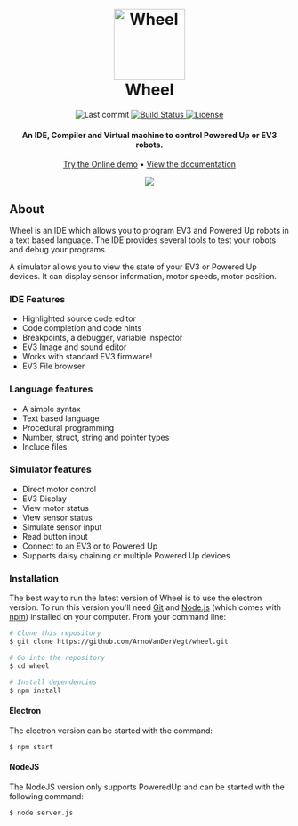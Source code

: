 <h1 align="center">
  <br>
  <a href="https://arnovandervegt.github.io/wheel/site/ide/ide.html"><img src="https://arnovandervegt.github.io/wheel/assets/icons/png/128x128.png" alt="Wheel" width="128"></a>
  <br>
  Wheel
  <br>
</h1>

<p align="center">
  <img src="https://img.shields.io/github/last-commit/ArnoVanDerVegt/wheel?color=blue" alt="Last commit">
  <a href="https://travis-ci.org/ArnoVanDerVegt/wheel">
    <img src="https://travis-ci.org/ArnoVanDerVegt/wheel.svg?branch=develop" alt="Build Status">
  </a>
  <a href="https://github.com/ArnoVanDerVegt/wheel/blob/master/license.txt">
    <img src="https://img.shields.io/github/license/mashape/apistatus.svg" alt="License">
  </a>
</p>

<h4 align="center">
  An IDE, Compiler and Virtual machine to control Powered Up or EV3 robots.
</h4>

<p align="center">
  <a href="http://arnovandervegt.github.io/wheel/site/ide/ide.html">Try the Online demo</a> •
  <a href="https://arnovandervegt.github.io/wheel/site/docs/index.html">View the documentation</a>
</p>

<p align="center">
  <img src="https://arnovandervegt.github.io/wheel/images/screenshot03.png"/>
</p>

## About

Wheel is an IDE which allows you to program EV3 and Powered Up robots in a text based language.
The IDE provides several tools to test your robots and debug your programs.

A simulator allows you to view the state of your EV3 or Powered Up devices.
It can display sensor information, motor speeds, motor position.

### IDE Features

- Highlighted source code editor
- Code completion and code hints
- Breakpoints, a debugger, variable inspector
- EV3 Image and sound editor
- Works with standard EV3 firmware!
- EV3 File browser

### Language features

- A simple syntax
- Text based language
- Procedural programming
- Number, struct, string and pointer types
- Include files

### Simulator features

- Direct motor control
- EV3 Display
- View motor status
- View sensor status
- Simulate sensor input
- Read button input
- Connect to an EV3 or to Powered Up
- Supports daisy chaining or multiple Powered Up devices

### Installation

The best way to run the latest version of Wheel is to use the electron version.
To run this version you'll need [Git](https://git-scm.com) and [Node.js](https://nodejs.org/en/download/) (which comes with [npm](http://npmjs.com)) installed on your computer. From your command line:

```bash
# Clone this repository
$ git clone https://github.com/ArnoVanDerVegt/wheel.git

# Go into the repository
$ cd wheel

# Install dependencies
$ npm install
```

#### Electron

The electron version can be started with the command:
```bash
$ npm start
```

#### NodeJS

The NodeJS version only supports PoweredUp and can be started with the following command:
```bash
$ node server.js
```
